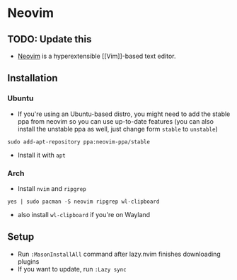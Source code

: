 # Neovim

## TODO: Update this

- [Neovim](https://neovim.io/) is a hyperextensible [[Vim]]-based text editor.

## Installation

### Ubuntu

- If you're using an Ubuntu-based distro, you might need to add the stable ppa from neovim so you can use up-to-date features (you can also install the unstable ppa as well, just change form `stable` to `unstable`)

```shell
sudo add-apt-repository ppa:neovim-ppa/stable
```

- Install it with `apt`

### Arch

- Install `nvim` and `ripgrep`

```
yes | sudo pacman -S neovim ripgrep wl-clipboard
```

- also install `wl-clipboard` if you're on Wayland

## Setup

- Run `:MasonInstallAll` command after lazy.nvim finishes downloading plugins
- If you want to update, run `:Lazy sync`

